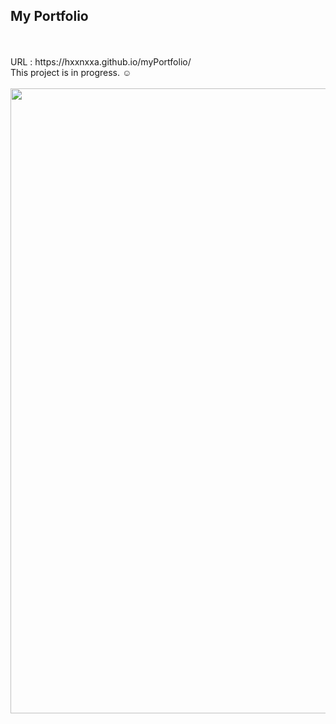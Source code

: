 
<h2>My Portfolio</h2></br></br>
URL : https://hxxnxxa.github.io/myPortfolio/ </br>
This project is in progress. ☺️ </br></br>
<img src="https://user-images.githubusercontent.com/23094041/115257801-67348580-a16b-11eb-81b0-a7bb90ee581a.png" width="1000" height"500"/>
